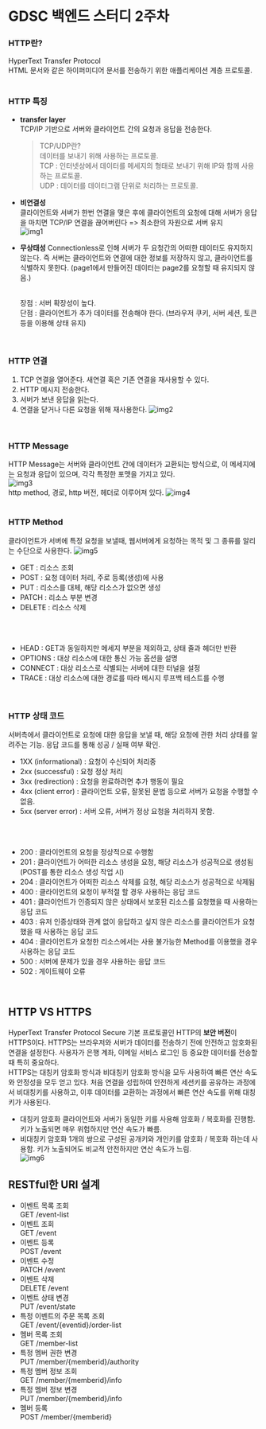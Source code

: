 # GDSC 백엔드 스터디 2주차
### HTTP란?
HyperText Transfer Protocol   
HTML 문서와 같은 하이퍼미디어 문서를 전송하기 위한 애플리케이션 계층 프로토콜.   
<br>

### HTTP 특징
- **transfer layer**   
    TCP/IP 기반으로 서버와 클라이언트 간의 요청과 응답을 전송한다. 
    > TCP/UDP란?   
    데이터를 보내기 위해 사용하는 프로토콜.   
    TCP : 인터넷상에서 데이터를 메세지의 형태로 보내기 위해 IP와 함께 사용하는 프로토콜.   
    UDP : 데이터를 데이터그램 단위로 처리하는 프로토콜.
- **비연결성**   
    클라이언트와 서버가 한번 연결을 맺은 후에 클라이언트의 요청에 대해 서버가 응답을 마치면 TCP/IP 연결을 끊어버린다 => 최소한의 자원으로 서버 유지   
    ![img1](https://velog.velcdn.com/images/wlwl99/post/614190c0-9a42-4aee-8ca4-401dbd35fd1a/image.png)
- **무상태성**
    Connectionless로 인해 서버가 두 요청간의 어떠한 데이터도 유지하지 않는다. 즉 서버는 클라이언트와 연결에 대한 정보를 저장하지 않고, 클라이언트를 식별하지 못한다. (page1에서 만들어진 데이터는 page2를 요청할 때 유지되지 않음.)   
    <br>

    장점 : 서버 확장성이 높다.   
    단점 : 클라이언트가 추가 데이터를 전송해야 한다. (브라우저 쿠키, 서버 세션, 토큰 등을 이용해 상태 유지)   
<br>

### HTTP 연결
1. TCP 연결을 열어준다. 새연결 혹은 기존 연결을 재사용할 수 있다.
2. HTTP 메시지 전송한다.
3. 서버가 보낸 응답을 읽는다.
4. 연결을 닫거나 다른 요청을 위해 재사용한다.
![img2](https://t1.daumcdn.net/cfile/tistory/9970083359F297D62A)
<br>

### HTTP Message
HTTP Message는 서버와 클라이언트 간에 데이터가 교환되는 방식으로, 이 메세지에는 요청과 응답이 있으며, 각각 특정한 포맷을 가지고 있다.      
![img3](https://velog.velcdn.com/images/dlwoxhd/post/036c17f7-55d6-4af7-9989-b266cc5df384/image.png)   
http method, 경로, http 버전, 헤더로 이루어져 있다.
![img4](https://img1.daumcdn.net/thumb/R1280x0/?scode=mtistory2&fname=https%3A%2F%2Ft1.daumcdn.net%2Fcfile%2Ftistory%2F21282E3B554A0A1B2C)   
<br>

### HTTP Method
클라이언트가 서버에 특정 요청을 보낼때, 웹서버에게 요청하는 목적 및 그 종류를 알리는 수단으로 사용한다.
![img5](https://blog.kakaocdn.net/dn/bKPin9/btqEamE4tCi/AOHPjKmnmAEkoWrlsCMprK/img.png)
- GET : 리소스 조회
- POST : 요청 데이터 처리, 주로 등록(생성)에 사용
- PUT : 리소스를 대체, 해당 리소스가 없으면 생성
- PATCH : 리소스 부분 변경
- DELETE : 리소스 삭제   
<BR>
<br>

- HEAD : GET과 동일하지만 메세지 부분을 제외하고, 상태 줄과 헤더만 반환
- OPTIONS : 대상 리소스에 대한 통신 가능 옵션을 설명
- CONNECT : 대상 리소스로 식별되는 서버에 대한 터널을 설정
- TRACE : 대상 리소스에 대한 경로를 따라 메시지 루프백 테스트를 수행   
<BR>

### HTTP 상태 코드
서버측에서 클라이언트로 요청에 대한 응답을 보낼 때, 해당 요청에 관한 처리 상태를 알려주는 기능.
응답 코드를 통해 성공 / 실패 여부 확인.
- 1XX (informational) : 요청이 수신되어 처리중
- 2xx (successful) : 요청 정상 처리
- 3xx (redirection) : 요청을 완료하려면 추가 행동이 필요
- 4xx (client error) : 클라이언트 오류, 잘못된 문법 등으로 서버가 요청을 수행할 수 없음.
- 5xx (server error) : 서버 오류, 서버가 정상 요청을 처리하지 못함.   
<br>
<br>

- 200 : 클라이언트의 요청을 정상적으로 수행함
- 201 : 클라이언트가 어떠한 리소스 생성을 요청, 해당 리소스가 성공적으로 생성됨(POST를 통한 리소스 생성 작업 시)
- 204 : 클라이언트가 어떠한 리소스 삭제를 요청, 해당 리소스가 성공적으로 삭제됨
- 400 : 클라이언트의 요청이 부적절 할 경우 사용하는 응답 코드
- 401 : 클라이언트가 인증되지 않은 상태에서 보호된 리소스를 요청했을 때 사용하는 응답 코드
- 403 : 유저 인증상태와 관계 없이 응답하고 싶지 않은 리소스를 클라이언트가 요청했을 때 사용하는 응답 코드
- 404 : 클라이언트가 요청한 리소스에서는 사용 불가능한 Method를 이용했을 경우 사용하는 응답 코드
- 500 : 서버에 문제가 있을 경우 사용하는 응답 코드
- 502 : 게이트웨이 오류
<br>

## HTTP VS HTTPS
HyperText Transfer Protocol Secure
기본 프로토콜인 HTTP의 **보안 버전**이 HTTPS이다. HTTPS는 브라우저와 서버가 데이터를 전송하기 전에 안전하고 암호화된 연결을 설정한다. 사용자가 은행 계좌, 이메일 서비스 로그인 등 중요한 데이터를 전송할 때 특히 중요하다.   
HTTPS는 대칭키 암호화 방식과 비대칭키 암호화 방식을 모두 사용하여 빠른 연산 속도와 안정성을 모두 얻고 있다. 처음 연결을 성립하여 안전하게 세션키를 공유하는 과정에서 비대칭키를 사용하고, 이후 데이터를 교환하는 과정에서 빠른 연산 속도를 위해 대칭키가 사용된다.   
- 대칭키 암호화
    클라이언트와 서버가 동일한 키를 사용해 암호화 / 복호화를 진행함. 키가 노출되면 매우 위험하지만 연산 속도가 빠름.
- 비대칭키 암호화
    1개의 쌍으로 구성된 공개키와 개인키를 암호화 / 복호화 하는데 사용함. 키가 노출되어도 비교적 안전하지만 연산 속도가 느림.   
![img6](https://img1.daumcdn.net/thumb/R1280x0/?scode=mtistory2&fname=https%3A%2F%2Fblog.kakaocdn.net%2Fdn%2FcCodLU%2FbtrqRZnoOFq%2Fe6kFHjADoVby70466Jkq51%2Fimg.png)

## RESTful한 URI 설계
- 이벤트 목록 조회   
    GET /event-list
- 이벤트 조회   
    GET /event
- 이벤트 등록   
    POST /event
- 이벤트 수정   
    PATCH /event
- 이벤트 삭제   
    DELETE /event
- 이벤트 상태 변경   
    PUT /event/state
- 특정 이벤트의 주문 목록 조회   
    GET /event/{eventid}/order-list
- 멤버 목록 조회   
    GET /member-list
- 특정 멤버 권한 변경   
    PUT /member/{memberid}/authority
- 특정 멤버 정보 조회   
    GET /member/{memberid}/info
- 특정 멤버 정보 변경   
    PUT /member/{memberid}/info
- 멤버 등록   
    POST /member/{memberid}

